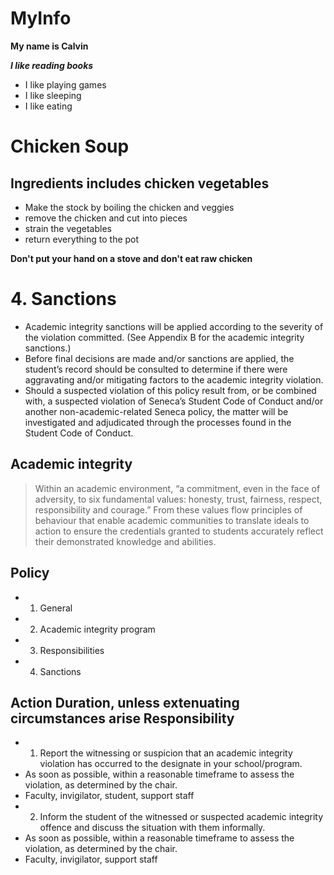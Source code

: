 # MyInfo

**My name is Calvin**

***I like reading books***

- I like playing games
- I like sleeping
- I like eating

# Chicken Soup

## Ingredients includes chicken vegetables

- Make the stock by boiling the chicken and veggies
- remove the chicken and cut into pieces
- strain the vegetables
- return everything to the pot

**Don't put your hand on a stove and don't eat raw chicken**

# 4. Sanctions
- Academic integrity sanctions will be applied according to the severity of the violation committed. (See Appendix B for the academic integrity sanctions.)
- Before final decisions are made and/or sanctions are applied, the student’s record should be consulted to determine if there were aggravating and/or mitigating factors to the academic integrity violation.
- Should a suspected violation of this policy result from, or be combined with, a suspected violation of Seneca’s Student Code of Conduct and/or another non-academic-related Seneca policy, the matter will be investigated and adjudicated through the processes found in the Student Code of Conduct.

## **Academic integrity**
> Within an academic environment, “a commitment, even in the face of adversity, to six fundamental values: honesty, trust, fairness, respect, responsibility and courage.” From these values flow principles of behaviour that enable academic communities to translate ideals to action to ensure the credentials granted to students accurately reflect their demonstrated knowledge and abilities.

## Policy
- 1. General
- 2. Academic integrity program
- 3. Responsibilities
- 4. Sanctions

## Action	Duration, unless extenuating circumstances arise	Responsibility
- 1. Report the witnessing or suspicion that an academic integrity violation has occurred to the designate in your school/program.
- As soon as possible, within a reasonable timeframe to assess the violation, as determined by the chair.
- Faculty, invigilator, student, support staff
- 2. Inform the student of the witnessed or suspected academic integrity offence and discuss the situation with them informally.
- As soon as possible, within a reasonable timeframe to assess the violation, as determined by the chair.	
- Faculty, invigilator, support staff
